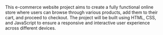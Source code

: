 This e-commerce website project aims to create a fully functional online store where users can browse through various products, add them to their cart, and proceed to checkout. The project will be built using HTML, CSS, and JavaScript to ensure a responsive and interactive user experience across different devices.
